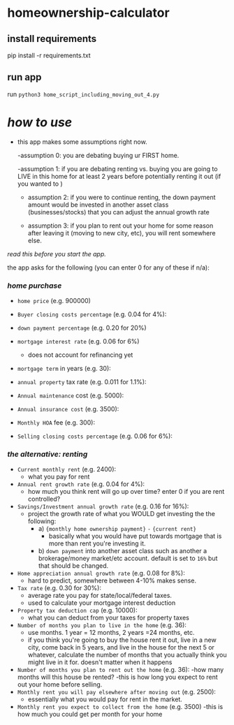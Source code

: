 # homeownership-calculator


## install requirements

pip install -r requirements.txt

## run app

run `python3 home_script_including_moving_out_4.py`


# *how to use*

- this app makes some assumptions right now.

    -assumption 0: you are debating buying ur FIRST home.

    -assumption 1: if you are debating renting vs. buying you are going to LIVE in this home for at least 2 years before potentially renting it out (if you wanted to )

    - assumption 2: if you were to continue renting, the down payment amount would be invested in another asset class (businesses/stocks) that you can adjust the annual growth rate

    - assumption 3: if you plan to rent out your home for some reason after leaving it (moving to new city, etc), you will rent somewhere else.

*read this before you start the app.*

the app asks for the following (you can enter 0 for any of these if n/a):

### *home purchase*

- `home price` (e.g. 900000)
- `Buyer closing costs percentage` (e.g. 0.04 for 4%): 
- `down payment percentage` (e.g. 0.20 for 20%)
- `mortgage interest rate` (e.g. 0.06 for 6%)
    - does not account for refinancing yet
- `mortgage term` in years (e.g. 30): 
- `annual property` tax rate (e.g. 0.011 for 1.1%): 
- `Annual maintenance` cost (e.g. 5000): 
- `Annual insurance cost` (e.g. 3500): 
- `Monthly HOA` fee (e.g. 300): 


- `Selling closing costs percentage` (e.g. 0.06 for 6%): 

### *the alternative: renting*
- `Current monthly rent` (e.g. 2400): 
    -   what you pay for rent
- `Annual rent growth rate` (e.g. 0.04 for 4%):
    -   how much you think rent will go up over time? enter 0 if you are rent controlled?
- `Savings/Investment annual growth rate` (e.g. 0.16 for 16%):
    -   project the growth rate of what you WOULD get investing the the following: 
        -  a) `{monthly home ownership payment}` `-` `{current rent}`
            - basically what you would have put towards mortgage that is more than rent you're investing it.
        -  b) `down payment` 
    into another asset class such as another a brokerage/money market/etc account. default is set to `16%` but that should be changed.
- `Home appreciation annual growth rate` (e.g. 0.08 for 8%): 
    - hard to predict, somewhere between 4-10% makes sense.
- `Tax rate` (e.g. 0.30 for 30%): 
    - average rate you pay for state/local/federal taxes. 
    - used to calculate your mortgage interest deduction
- `Property tax deduction cap` (e.g. 10000): 
    - what you can deduct from your taxes for property taxes
- `Number of months you plan to live in the home` (e.g. 36): 
    - use months. 1 year = 12 months, 2 years =24 months, etc.
    - if you think you're going to buy the house rent it out, live in a new city, come back in 5 years, and live in the house for the next 5 or whatever, calculate the number of months that you actually think you might live in it for. doesn't matter when it happens
- `Number of months you plan to rent out the home` (e.g. 36): 
    -how many months will this house be rented?
    -this is how long you expect to rent out your home before selling.
- `Monthly rent you will pay elsewhere after moving out` (e.g. 2500):
    - essentially what you would pay for rent in the market.
- `Monthly rent you expect to collect from the home` (e.g. 3500)
    -this is how much you could get per month for your home